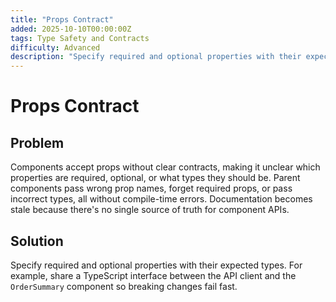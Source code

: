 ```yaml
---
title: "Props Contract"
added: 2025-10-10T00:00:00Z
tags: Type Safety and Contracts
difficulty: Advanced
description: "Specify required and optional properties with their expected types."
---
```

# Props Contract

## Problem

Components accept props without clear contracts, making it unclear which properties are required, optional, or what types they should be. Parent components pass wrong prop names, forget required props, or pass incorrect types, all without compile-time errors. Documentation becomes stale because there's no single source of truth for component APIs.

## Solution

Specify required and optional properties with their expected types. For example, share a TypeScript interface between the API client and the `OrderSummary` component so breaking changes fail fast.
